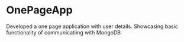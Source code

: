 # OnePageApp
Developed a one page application with user details. Showcasing basic functionality of communicatiing with MongoDB
